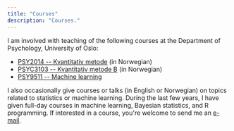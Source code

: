 ```yaml
---
title: "Courses"
description: "Courses."
---
```


I am involved with teaching of the following courses at the Department of Psychology, University of Oslo:

- [PSY2014 -- Kvantitativ metode](https://www.uio.no/studier/emner/sv/psykologi/PSY2014/) (in Norwegian)
- [PSYC3103 -- Kvantitativ metode B](https://www.uio.no/studier/emner/sv/psykologi/PSYC3103/index.html) (in Norwegian)
- [PSY9511 -- Machine learning](https://www.uio.no/studier/emner/sv/psykologi/PSY9511/index.html)

I also occasionally give courses or talks (in English or Norwegian) on topics related to statistics or machine learning. During the last few years, I have given full-day courses in machine learning, Bayesian statistics, and R programming. If interested in a course, you're welcome to send me an [e-mail](mailto:oystein.sorensen@psykologi.uio.no).